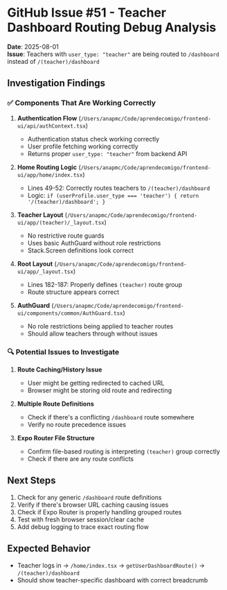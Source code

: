 # GitHub Issue #51 - Teacher Dashboard Routing Debug Analysis

**Date**: 2025-08-01  
**Issue**: Teachers with `user_type: "teacher"` are being routed to `/dashboard` instead of `/(teacher)/dashboard`

## Investigation Findings

### ✅ Components That Are Working Correctly

1. **Authentication Flow** (`/Users/anapmc/Code/aprendecomigo/frontend-ui/api/authContext.tsx`)
   - Authentication status check working correctly
   - User profile fetching working correctly
   - Returns proper `user_type: "teacher"` from backend API

2. **Home Routing Logic** (`/Users/anapmc/Code/aprendecomigo/frontend-ui/app/home/index.tsx`) 
   - Lines 49-52: Correctly routes teachers to `/(teacher)/dashboard`
   - Logic: `if (userProfile.user_type === 'teacher') { return '/(teacher)/dashboard'; }`

3. **Teacher Layout** (`/Users/anapmc/Code/aprendecomigo/frontend-ui/app/(teacher)/_layout.tsx`)
   - No restrictive route guards
   - Uses basic AuthGuard without role restrictions
   - Stack.Screen definitions look correct

4. **Root Layout** (`/Users/anapmc/Code/aprendecomigo/frontend-ui/app/_layout.tsx`)
   - Lines 182-187: Properly defines `(teacher)` route group
   - Route structure appears correct

5. **AuthGuard** (`/Users/anapmc/Code/aprendecomigo/frontend-ui/components/common/AuthGuard.tsx`)
   - No role restrictions being applied to teacher routes
   - Should allow teachers through without issues

### 🔍 Potential Issues to Investigate

1. **Route Caching/History Issue**
   - User might be getting redirected to cached URL
   - Browser might be storing old route and redirecting

2. **Multiple Route Definitions**
   - Check if there's a conflicting `/dashboard` route somewhere
   - Verify no route precedence issues

3. **Expo Router File Structure**
   - Confirm file-based routing is interpreting `(teacher)` group correctly
   - Check if there are any route conflicts

## Next Steps

1. Check for any generic `/dashboard` route definitions
2. Verify if there's browser URL caching causing issues
3. Check if Expo Router is properly handling grouped routes
4. Test with fresh browser session/clear cache
5. Add debug logging to trace exact routing flow

## Expected Behavior

- Teacher logs in → `/home/index.tsx` → `getUserDashboardRoute()` → `/(teacher)/dashboard`
- Should show teacher-specific dashboard with correct breadcrumb